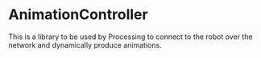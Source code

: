 # AnimationController
This is a library to be used by Processing to connect to the robot over the network and dynamically produce animations.